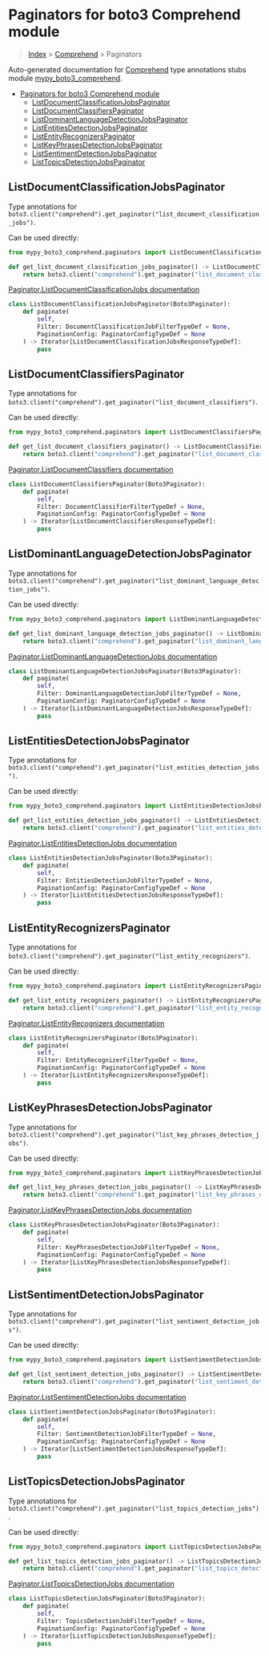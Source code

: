 # Paginators for boto3 Comprehend module

> [Index](../README.md) > [Comprehend](./README.md) > Paginators

Auto-generated documentation for [Comprehend](https://boto3.amazonaws.com/v1/documentation/api/latest/reference/services/comprehend.html#Comprehend)
type annotations stubs module [mypy_boto3_comprehend](https://pypi.org/project/mypy-boto3-comprehend/).

- [Paginators for boto3 Comprehend module](#paginators-for-boto3-comprehend-module)
  - [ListDocumentClassificationJobsPaginator](#listdocumentclassificationjobspaginator)
  - [ListDocumentClassifiersPaginator](#listdocumentclassifierspaginator)
  - [ListDominantLanguageDetectionJobsPaginator](#listdominantlanguagedetectionjobspaginator)
  - [ListEntitiesDetectionJobsPaginator](#listentitiesdetectionjobspaginator)
  - [ListEntityRecognizersPaginator](#listentityrecognizerspaginator)
  - [ListKeyPhrasesDetectionJobsPaginator](#listkeyphrasesdetectionjobspaginator)
  - [ListSentimentDetectionJobsPaginator](#listsentimentdetectionjobspaginator)
  - [ListTopicsDetectionJobsPaginator](#listtopicsdetectionjobspaginator)

## ListDocumentClassificationJobsPaginator

Type annotations for `boto3.client("comprehend").get_paginator("list_document_classification_jobs")`.

Can be used directly:

```python
from mypy_boto3_comprehend.paginators import ListDocumentClassificationJobsPaginator

def get_list_document_classification_jobs_paginator() -> ListDocumentClassificationJobsPaginator:
    return boto3.client("comprehend").get_paginator("list_document_classification_jobs")
```

[Paginator.ListDocumentClassificationJobs documentation](https://boto3.amazonaws.com/v1/documentation/api/latest/reference/services/comprehend.html#Comprehend.Paginator.ListDocumentClassificationJobs)

```python
class ListDocumentClassificationJobsPaginator(Boto3Paginator):
    def paginate(
        self,
        Filter: DocumentClassificationJobFilterTypeDef = None,
        PaginationConfig: PaginatorConfigTypeDef = None
    ) -> Iterator[ListDocumentClassificationJobsResponseTypeDef]:
        pass
```
## ListDocumentClassifiersPaginator

Type annotations for `boto3.client("comprehend").get_paginator("list_document_classifiers")`.

Can be used directly:

```python
from mypy_boto3_comprehend.paginators import ListDocumentClassifiersPaginator

def get_list_document_classifiers_paginator() -> ListDocumentClassifiersPaginator:
    return boto3.client("comprehend").get_paginator("list_document_classifiers")
```

[Paginator.ListDocumentClassifiers documentation](https://boto3.amazonaws.com/v1/documentation/api/latest/reference/services/comprehend.html#Comprehend.Paginator.ListDocumentClassifiers)

```python
class ListDocumentClassifiersPaginator(Boto3Paginator):
    def paginate(
        self,
        Filter: DocumentClassifierFilterTypeDef = None,
        PaginationConfig: PaginatorConfigTypeDef = None
    ) -> Iterator[ListDocumentClassifiersResponseTypeDef]:
        pass
```
## ListDominantLanguageDetectionJobsPaginator

Type annotations for `boto3.client("comprehend").get_paginator("list_dominant_language_detection_jobs")`.

Can be used directly:

```python
from mypy_boto3_comprehend.paginators import ListDominantLanguageDetectionJobsPaginator

def get_list_dominant_language_detection_jobs_paginator() -> ListDominantLanguageDetectionJobsPaginator:
    return boto3.client("comprehend").get_paginator("list_dominant_language_detection_jobs")
```

[Paginator.ListDominantLanguageDetectionJobs documentation](https://boto3.amazonaws.com/v1/documentation/api/latest/reference/services/comprehend.html#Comprehend.Paginator.ListDominantLanguageDetectionJobs)

```python
class ListDominantLanguageDetectionJobsPaginator(Boto3Paginator):
    def paginate(
        self,
        Filter: DominantLanguageDetectionJobFilterTypeDef = None,
        PaginationConfig: PaginatorConfigTypeDef = None
    ) -> Iterator[ListDominantLanguageDetectionJobsResponseTypeDef]:
        pass
```
## ListEntitiesDetectionJobsPaginator

Type annotations for `boto3.client("comprehend").get_paginator("list_entities_detection_jobs")`.

Can be used directly:

```python
from mypy_boto3_comprehend.paginators import ListEntitiesDetectionJobsPaginator

def get_list_entities_detection_jobs_paginator() -> ListEntitiesDetectionJobsPaginator:
    return boto3.client("comprehend").get_paginator("list_entities_detection_jobs")
```

[Paginator.ListEntitiesDetectionJobs documentation](https://boto3.amazonaws.com/v1/documentation/api/latest/reference/services/comprehend.html#Comprehend.Paginator.ListEntitiesDetectionJobs)

```python
class ListEntitiesDetectionJobsPaginator(Boto3Paginator):
    def paginate(
        self,
        Filter: EntitiesDetectionJobFilterTypeDef = None,
        PaginationConfig: PaginatorConfigTypeDef = None
    ) -> Iterator[ListEntitiesDetectionJobsResponseTypeDef]:
        pass
```
## ListEntityRecognizersPaginator

Type annotations for `boto3.client("comprehend").get_paginator("list_entity_recognizers")`.

Can be used directly:

```python
from mypy_boto3_comprehend.paginators import ListEntityRecognizersPaginator

def get_list_entity_recognizers_paginator() -> ListEntityRecognizersPaginator:
    return boto3.client("comprehend").get_paginator("list_entity_recognizers")
```

[Paginator.ListEntityRecognizers documentation](https://boto3.amazonaws.com/v1/documentation/api/latest/reference/services/comprehend.html#Comprehend.Paginator.ListEntityRecognizers)

```python
class ListEntityRecognizersPaginator(Boto3Paginator):
    def paginate(
        self,
        Filter: EntityRecognizerFilterTypeDef = None,
        PaginationConfig: PaginatorConfigTypeDef = None
    ) -> Iterator[ListEntityRecognizersResponseTypeDef]:
        pass
```
## ListKeyPhrasesDetectionJobsPaginator

Type annotations for `boto3.client("comprehend").get_paginator("list_key_phrases_detection_jobs")`.

Can be used directly:

```python
from mypy_boto3_comprehend.paginators import ListKeyPhrasesDetectionJobsPaginator

def get_list_key_phrases_detection_jobs_paginator() -> ListKeyPhrasesDetectionJobsPaginator:
    return boto3.client("comprehend").get_paginator("list_key_phrases_detection_jobs")
```

[Paginator.ListKeyPhrasesDetectionJobs documentation](https://boto3.amazonaws.com/v1/documentation/api/latest/reference/services/comprehend.html#Comprehend.Paginator.ListKeyPhrasesDetectionJobs)

```python
class ListKeyPhrasesDetectionJobsPaginator(Boto3Paginator):
    def paginate(
        self,
        Filter: KeyPhrasesDetectionJobFilterTypeDef = None,
        PaginationConfig: PaginatorConfigTypeDef = None
    ) -> Iterator[ListKeyPhrasesDetectionJobsResponseTypeDef]:
        pass
```
## ListSentimentDetectionJobsPaginator

Type annotations for `boto3.client("comprehend").get_paginator("list_sentiment_detection_jobs")`.

Can be used directly:

```python
from mypy_boto3_comprehend.paginators import ListSentimentDetectionJobsPaginator

def get_list_sentiment_detection_jobs_paginator() -> ListSentimentDetectionJobsPaginator:
    return boto3.client("comprehend").get_paginator("list_sentiment_detection_jobs")
```

[Paginator.ListSentimentDetectionJobs documentation](https://boto3.amazonaws.com/v1/documentation/api/latest/reference/services/comprehend.html#Comprehend.Paginator.ListSentimentDetectionJobs)

```python
class ListSentimentDetectionJobsPaginator(Boto3Paginator):
    def paginate(
        self,
        Filter: SentimentDetectionJobFilterTypeDef = None,
        PaginationConfig: PaginatorConfigTypeDef = None
    ) -> Iterator[ListSentimentDetectionJobsResponseTypeDef]:
        pass
```
## ListTopicsDetectionJobsPaginator

Type annotations for `boto3.client("comprehend").get_paginator("list_topics_detection_jobs")`.

Can be used directly:

```python
from mypy_boto3_comprehend.paginators import ListTopicsDetectionJobsPaginator

def get_list_topics_detection_jobs_paginator() -> ListTopicsDetectionJobsPaginator:
    return boto3.client("comprehend").get_paginator("list_topics_detection_jobs")
```

[Paginator.ListTopicsDetectionJobs documentation](https://boto3.amazonaws.com/v1/documentation/api/latest/reference/services/comprehend.html#Comprehend.Paginator.ListTopicsDetectionJobs)

```python
class ListTopicsDetectionJobsPaginator(Boto3Paginator):
    def paginate(
        self,
        Filter: TopicsDetectionJobFilterTypeDef = None,
        PaginationConfig: PaginatorConfigTypeDef = None
    ) -> Iterator[ListTopicsDetectionJobsResponseTypeDef]:
        pass
```